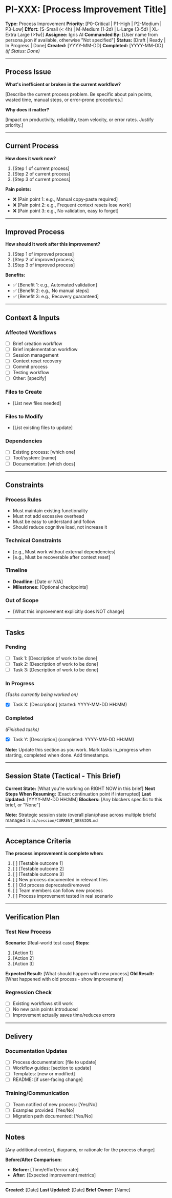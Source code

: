 # PI-XXX: [Process Improvement Title]

**Type:** Process Improvement
**Priority:** [P0-Critical | P1-High | P2-Medium | P3-Low]
**Effort:** [S-Small (< 4h) | M-Medium (1-2d) | L-Large (3-5d) | XL-Extra Large (>1w)]
**Assignee:** Igris AI
**Commanded By:** [User name from persona.json if available, otherwise "Not specified"]
**Status:** [Draft | Ready | In Progress | Done]
**Created:** [YYYY-MM-DD]
**Completed:** [YYYY-MM-DD] _(if Status: Done)_

---

## Process Issue

**What's inefficient or broken in the current workflow?**

[Describe the current process problem. Be specific about pain points, wasted time, manual steps, or error-prone procedures.]

**Why does it matter?**

[Impact on productivity, reliability, team velocity, or error rates. Justify priority.]

---

## Current Process

**How does it work now?**

1. [Step 1 of current process]
2. [Step 2 of current process]
3. [Step 3 of current process]

**Pain points:**
- ❌ [Pain point 1: e.g., Manual copy-paste required]
- ❌ [Pain point 2: e.g., Frequent context resets lose work]
- ❌ [Pain point 3: e.g., No validation, easy to forget]

---

## Improved Process

**How should it work after this improvement?**

1. [Step 1 of improved process]
2. [Step 2 of improved process]
3. [Step 3 of improved process]

**Benefits:**
- ✅ [Benefit 1: e.g., Automated validation]
- ✅ [Benefit 2: e.g., No manual steps]
- ✅ [Benefit 3: e.g., Recovery guaranteed]

---

## Context & Inputs

### Affected Workflows
- [ ] Brief creation workflow
- [ ] Brief implementation workflow
- [ ] Session management
- [ ] Context reset recovery
- [ ] Commit process
- [ ] Testing workflow
- [ ] Other: [specify]

### Files to Create
- [List new files needed]

### Files to Modify
- [List existing files to update]

### Dependencies
- [ ] Existing process: [which one]
- [ ] Tool/system: [name]
- [ ] Documentation: [which docs]

---

## Constraints

### Process Rules
- Must maintain existing functionality
- Must not add excessive overhead
- Must be easy to understand and follow
- Should reduce cognitive load, not increase it

### Technical Constraints
- [e.g., Must work without external dependencies]
- [e.g., Must be recoverable after context reset]

### Timeline
- **Deadline:** [Date or N/A]
- **Milestones:** [Optional checkpoints]

### Out of Scope
- [What this improvement explicitly does NOT change]

---

## Tasks

### Pending
- [ ] Task 1: [Description of work to be done]
- [ ] Task 2: [Description of work to be done]
- [ ] Task 3: [Description of work to be done]

### In Progress
_(Tasks currently being worked on)_
- [x] Task X: [Description] (started: YYYY-MM-DD HH:MM)

### Completed
_(Finished tasks)_
- [x] Task Y: [Description] (completed: YYYY-MM-DD HH:MM)

**Note:** Update this section as you work. Mark tasks in_progress when starting, completed when done. Add timestamps.

---

## Session State (Tactical - This Brief)

**Current State:** [What you're working on RIGHT NOW in this brief]
**Next Steps When Resuming:** [Exact continuation point if interrupted]
**Last Updated:** [YYYY-MM-DD HH:MM]
**Blockers:** [Any blockers specific to this brief, or "None"]

**Note:** Strategic session state (overall plan/phase across multiple briefs) managed in `ai/session/CURRENT_SESSION.md`

---

## Acceptance Criteria

**The process improvement is complete when:**

1. [ ] [Testable outcome 1]
2. [ ] [Testable outcome 2]
3. [ ] [Testable outcome 3]
4. [ ] New process documented in relevant files
5. [ ] Old process deprecated/removed
6. [ ] Team members can follow new process
7. [ ] Process improvement tested in real scenario

---

## Verification Plan

### Test New Process
**Scenario:** [Real-world test case]
**Steps:**
1. [Action 1]
2. [Action 2]
3. [Action 3]

**Expected Result:** [What should happen with new process]
**Old Result:** [What happened with old process - show improvement]

### Regression Check
- [ ] Existing workflows still work
- [ ] No new pain points introduced
- [ ] Improvement actually saves time/reduces errors

---

## Delivery

### Documentation Updates
- [ ] Process documentation: [file to update]
- [ ] Workflow guides: [section to update]
- [ ] Templates: [new or modified]
- [ ] README: [if user-facing change]

### Training/Communication
- [ ] Team notified of new process: [Yes/No]
- [ ] Examples provided: [Yes/No]
- [ ] Migration path documented: [Yes/No]

---

## Notes

[Any additional context, diagrams, or rationale for the process change]

**Before/After Comparison:**
- **Before:** [Time/effort/error rate]
- **After:** [Expected improvement metrics]

---

**Created:** [Date]
**Last Updated:** [Date]
**Brief Owner:** [Name]
